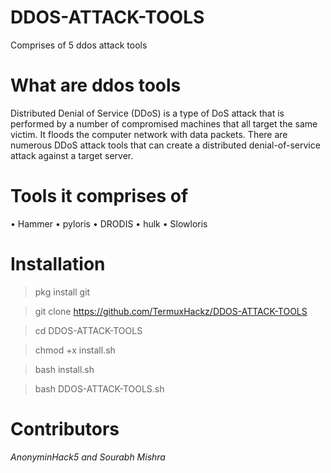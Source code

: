 # DDOS-ATTACK-TOOLS
Comprises of 5 ddos attack tools

# What are ddos tools
Distributed Denial of Service (DDoS) is a type of DoS attack that is performed by a number of compromised machines that all target the same victim. It floods the computer network with data packets. There are numerous DDoS attack tools that can create a distributed denial-of-service attack against a target server.

# Tools it comprises of
• Hammer
• pyloris
• DRODIS
• hulk
• Slowloris

# Installation

> pkg install git

> git clone https://github.com/TermuxHackz/DDOS-ATTACK-TOOLS

> cd DDOS-ATTACK-TOOLS

> chmod +x install.sh

> bash install.sh

> bash DDOS-ATTACK-TOOLS.sh

# Contributors
 *AnonyminHack5 and Sourabh Mishra*

